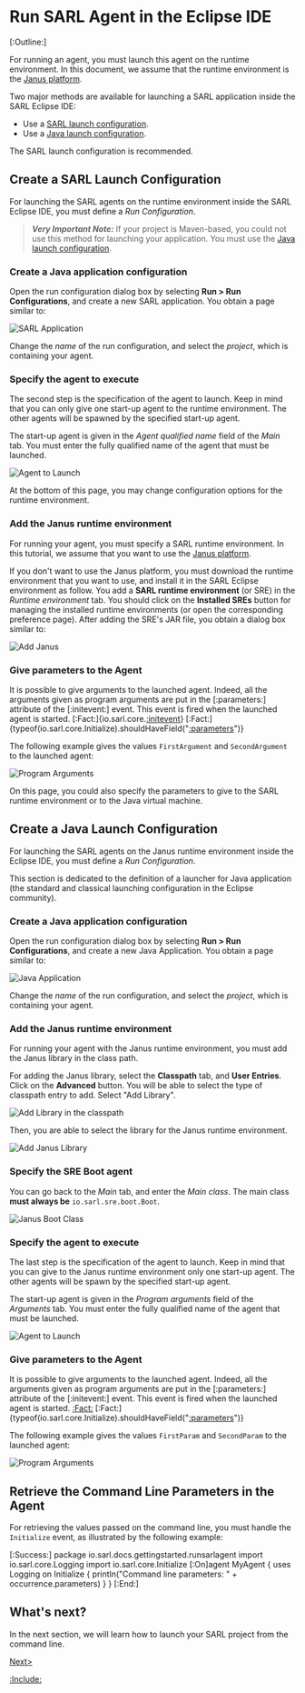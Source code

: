 # Run SARL Agent in the Eclipse IDE

[:Outline:]

For running an agent, you must launch this agent on the runtime environment.
In this document, we assume that the runtime environment is the [Janus platform](http://www.janusproject.io).

Two major methods are available for launching a SARL application inside the SARL Eclipse IDE:

* Use a [SARL launch configuration](#create-a-sarl-launch-configuration).
* Use a [Java launch configuration](#create-a-java-launch-configuration).

The SARL launch configuration is recommended.


## Create a SARL Launch Configuration

For launching the SARL agents on the runtime environment inside the SARL Eclipse IDE, you must
define a *Run Configuration*.

> **_Very Important Note:_** If your project is Maven-based, you could not use this method for launching your
> application. You must use the [Java launch configuration](#create-a-java-launch-configuration).


### Create a Java application configuration

Open the run configuration dialog box by selecting **Run > Run Configurations**, and create a new SARL
application. You obtain a page similar to:


![SARL Application](./EclipseRunConfiguration_0_0.png)


Change the *name* of the run configuration, and select the *project*, which is containing your agent.

### Specify the agent to execute

The second step is the specification of the agent to launch.
Keep in mind that you can only give one start-up agent to 
the runtime environment. The other agents will be spawned by the
specified start-up agent.

The start-up agent is given in the *Agent qualified name* field of
the *Main* tab. You must enter the fully qualified name
of the agent that must be launched. 


![Agent to Launch](./EclipseRunConfiguration_0_1.png)


At the bottom of this page, you may change configuration options for the runtime environment.

### Add the Janus runtime environment

For running your agent, you must specify a SARL runtime environment.
In this tutorial, we assume that you want to use the [Janus platform](http://www.janusproject.io).

If you don't want to use the Janus platform, you must download the
runtime environment that you want to use, and install it in the SARL Eclipse environment as follow.
You add a **SARL runtime environment** (or SRE) in
the *Runtime environment* tab. You should click on the **Installed SREs** button for
managing the installed runtime environments (or open the corresponding preference page).
After adding the SRE's JAR file, you obtain a dialog box similar to:


![Add Janus](./EclipseRunConfiguration_0_2.png)



### Give parameters to the Agent

It is possible to give arguments to the launched agent.
Indeed, all the arguments given as program arguments
are put in the [:parameters:] attribute of the [:initevent:] event.
This event is fired when the launched agent is started.
[:Fact:]{io.sarl.core.[:initevent](Initialize)}
[:Fact:]{typeof(io.sarl.core.Initialize).shouldHaveField("[:parameters](parameters)")}

The following example gives the values `FirstArgument` and
`SecondArgument` to the launched agent:


![Program Arguments](./EclipseRunConfiguration_0_3.png)


On this page, you could also specify the parameters to give to the SARL runtime environment or
to the Java virtual machine.


## Create a Java Launch Configuration

For launching the SARL agents on the Janus runtime environment inside
the Eclipse IDE, you must define a *Run Configuration*.


This section is dedicated to the definition of a launcher for Java application (the standard and classical
launching configuration in the Eclipse community).


### Create a Java application configuration

Open the run configuration dialog box by selecting **Run > Run Configurations**, and create a new Java
Application. You obtain a page similar to:


![Java Application](./EclipseRunConfiguration_1_0.png)


Change the *name* of the run configuration, and select the *project*, which is containing your agent.


### Add the Janus runtime environment

For running your agent with the Janus runtime environment, you must add the Janus library in the class path.

For adding the Janus library, select the **Classpath** tab, and **User Entries**.
Click on the **Advanced** button. You will be able to select the type of classpath
entry to add. Select "Add Library". 


![Add Library in the classpath](./EclipseRunConfiguration_1_1.png)


Then, you are able to select the library for the Janus runtime environment. 


![Add Janus Library](./EclipseRunConfiguration_1_2.png)


### Specify the SRE Boot agent

You can go back to the *Main* tab, and enter the *Main class*.
The main class **must always be** `io.sarl.sre.boot.Boot`.


![Janus Boot Class](./EclipseRunConfiguration_1_3.png)


### Specify the agent to execute

The last step is the specification of the agent to launch.
Keep in mind that you can give to the Janus runtime environment
only one start-up agent. The other agents will be spawn by the
specified start-up agent.


The start-up agent is given in the *Program arguments* field of
the *Arguments* tab. You must enter the fully qualified name
of the agent that must be launched. 


![Agent to Launch](./EclipseRunConfiguration_1_4.png)


### Give parameters to the Agent

It is possible to give arguments to the launched agent.
Indeed, all the arguments given as program arguments
are put in the [:parameters:] attribute of the [:initevent:] event.
This event is fired when the launched agent is started.
[:Fact:](io.sarl.core.Initialize)
[:Fact:]{typeof(io.sarl.core.Initialize).shouldHaveField("[:parameters](parameters)")}

The following example gives the values `FirstParam` and
`SecondParam` to the launched agent:


![Program Arguments](./EclipseRunConfiguration_1_5.png)



## Retrieve the Command Line Parameters in the Agent

For retrieving the values passed on the command line, you must handle the `Initialize` event, as illustrated
by the following example:

[:Success:]
	package io.sarl.docs.gettingstarted.runsarlagent
	import io.sarl.core.Logging
	import io.sarl.core.Initialize
	[:On]agent MyAgent {
		uses Logging
		on Initialize {
			println("Command line parameters: " + occurrence.parameters)
		}
	}
[:End:]


## What's next?

In the next section, we will learn how to launch your SARL project from the command line.


[Next>](./RunSARLAgentCLI.md)


[:Include:](../legal.inc)
